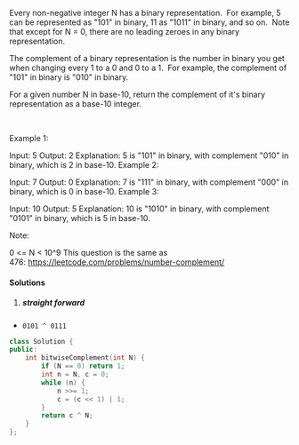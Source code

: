 Every non-negative integer N has a binary representation.  For example, 5 can be represented as "101" in binary, 11 as "1011" in binary, and so on.  Note that except for N = 0, there are no leading zeroes in any binary representation.

The complement of a binary representation is the number in binary you get when changing every 1 to a 0 and 0 to a 1.  For example, the complement of "101" in binary is "010" in binary.

For a given number N in base-10, return the complement of it's binary representation as a base-10 integer.

 

Example 1:

Input: 5
Output: 2
Explanation: 5 is "101" in binary, with complement "010" in binary, which is 2 in base-10.
Example 2:

Input: 7
Output: 0
Explanation: 7 is "111" in binary, with complement "000" in binary, which is 0 in base-10.
Example 3:

Input: 10
Output: 5
Explanation: 10 is "1010" in binary, with complement "0101" in binary, which is 5 in base-10.
 

Note:

0 <= N < 10^9
This question is the same as 476: https://leetcode.com/problems/number-complement/

#### Solutions

1. ##### straight forward

- `0101 ^ 0111`

```cpp
class Solution {
public:
    int bitwiseComplement(int N) {
        if (N == 0) return 1;
        int n = N, c = 0;
        while (n) {
            n >>= 1;
            c = (c << 1) | 1;
        }
        return c ^ N;
    }
};
```